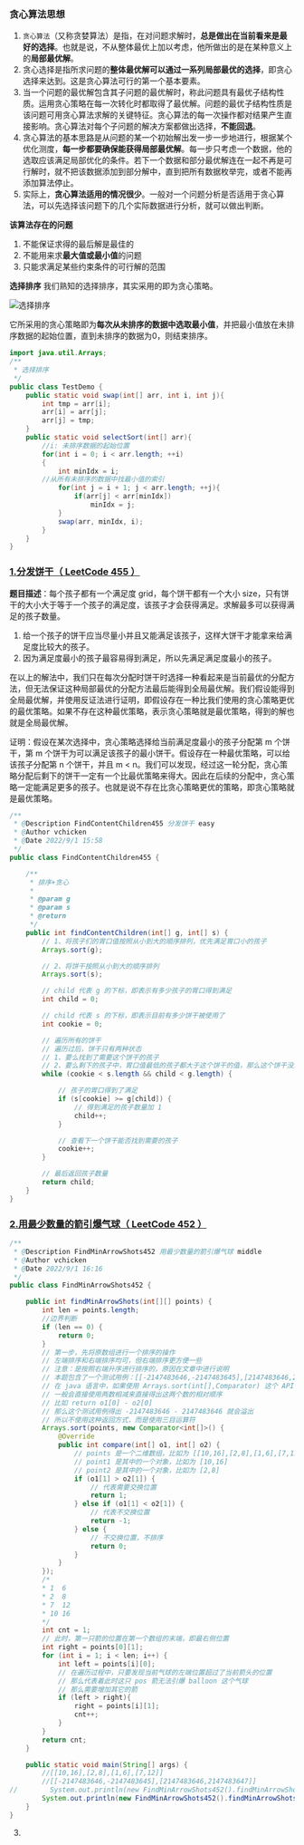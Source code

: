 ### 贪心算法思想

1.  `贪心算法`（又称贪婪算法）是指，在对问题求解时，**总是做出在当前看来是最好的选择**。也就是说，不从整体最优上加以考虑，他所做出的是在某种意义上的**局部最优解**。
2. 贪心选择是指所求问题的**整体最优解可以通过一系列局部最优的选择**，即贪心选择来达到。这是贪心算法可行的第一个基本要素。
3. 当一个问题的最优解包含其子问题的最优解时，称此问题具有最优子结构性质。运用贪心策略在每一次转化时都取得了最优解。问题的最优子结构性质是该问题可用贪心算法求解的关键特征。贪心算法的每一次操作都对结果产生直接影响。贪心算法对每个子问题的解决方案都做出选择，**不能回退**。
4. 贪心算法的基本思路是从问题的某一个初始解出发一步一步地进行，根据某个优化测度，**每一步都要确保能获得局部最优解**。每一步只考虑一个数据，他的选取应该满足局部优化的条件。若下一个数据和部分最优解连在一起不再是可行解时，就不把该数据添加到部分解中，直到把所有数据枚举完，或者不能再添加算法停止。
5. 实际上，**贪心算法适用的情况很少**。一般对一个问题分析是否适用于贪心算法，可以先选择该问题下的几个实际数据进行分析，就可以做出判断。

**该算法存在的问题**

1. 不能保证求得的最后解是最佳的
2. 不能用来求**最大值或最小值**的问题
3. 只能求满足某些约束条件的可行解的范围

**选择排序**
我们熟知的选择排序，其实采用的即为贪心策略。

![选择排序](https://img-blog.csdnimg.cn/5e74594ddcd64509b9ca01145b83b775.gif#pic_center)

它所采用的贪心策略即为**每次从未排序的数据中选取最小值**，并把最小值放在未排序数据的起始位置，直到未排序的数据为0，则结束排序。

```java
import java.util.Arrays;
/**
 * 选择排序
 */
public class TestDemo {
    public static void swap(int[] arr, int i, int j){
        int tmp = arr[i];
        arr[i] = arr[j];
        arr[j] = tmp;
    }
    public static void selectSort(int[] arr){
        //i: 未排序数据的起始位置
        for(int i = 0; i < arr.length; ++i)
        {
            int minIdx = i;
        //从所有未排序的数据中找最小值的索引
            for(int j = i + 1; j < arr.length; ++j){
                if(arr[j] < arr[minIdx])
                    minIdx = j;
            }
            swap(arr, minIdx, i);
        }
    }
}

```

### [1.分发饼干（ LeetCode 455 ）](https://leetcode.cn/problems/assign-cookies/)

**题目描述**：每个孩子都有一个满足度 grid，每个饼干都有一个大小 size，只有饼干的大小大于等于一个孩子的满足度，该孩子才会获得满足。求解最多可以获得满足的孩子数量。

1.  给一个孩子的饼干应当尽量小并且又能满足该孩子，这样大饼干才能拿来给满足度比较大的孩子。
2.  因为满足度最小的孩子最容易得到满足，所以先满足满足度最小的孩子。

在以上的解法中，我们只在每次分配时饼干时选择一种看起来是当前最优的分配方法，但无法保证这种局部最优的分配方法最后能得到全局最优解。我们假设能得到全局最优解，并使用反证法进行证明，即假设存在一种比我们使用的贪心策略更优的最优策略。如果不存在这种最优策略，表示贪心策略就是最优策略，得到的解也就是全局最优解。

证明：假设在某次选择中，贪心策略选择给当前满足度最小的孩子分配第 m 个饼干，第 m 个饼干为可以满足该孩子的最小饼干。假设存在一种最优策略，可以给该孩子分配第 n 个饼干，并且 m < n。我们可以发现，经过这一轮分配，贪心策略分配后剩下的饼干一定有一个比最优策略来得大。因此在后续的分配中，贪心策略一定能满足更多的孩子。也就是说不存在比贪心策略更优的策略，即贪心策略就是最优策略。

```java
/**
 * @Description FindContentChildren455 分发饼干 easy
 * @Author vchicken
 * @Date 2022/9/1 15:58
 */
public class FindContentChildren455 {

    /**
     * 排序+贪心
     *
     * @param g
     * @param s
     * @return
     */
    public int findContentChildren(int[] g, int[] s) {
        // 1、将孩子们的胃口值按照从小到大的顺序排列，优先满足胃口小的孩子
        Arrays.sort(g);

        // 2、将饼干按照从小到大的顺序排列
        Arrays.sort(s);

        // child 代表 g 的下标，即表示有多少孩子的胃口得到满足
        int child = 0;

        // child 代表 s 的下标，即表示目前有多少饼干被使用了
        int cookie = 0;

        // 遍历所有的饼干
        // 遍历过后，饼干只有两种状态
        // 1、要么找到了需要这个饼干的孩子
        // 2、要么剩下的孩子中，胃口值最低的孩子都大于这个饼干的值，那么这个饼干没人要
        while (cookie < s.length && child < g.length) {

            // 孩子的胃口得到了满足
            if (s[cookie] >= g[child]) {
                // 得到满足的孩子数量加 1
                child++;
            }

            // 查看下一个饼干能否找到需要的孩子
            cookie++;
        }

        // 最后返回孩子数量
        return child;
    }
}
```

### [2.用最少数量的箭引爆气球（ LeetCode 452 ）](https://leetcode.cn/problems/minimum-number-of-arrows-to-burst-balloons/)

```java
/**
 * @Description FindMinArrowShots452 用最少数量的箭引爆气球 middle
 * @Author vchicken
 * @Date 2022/9/1 16:16
 */
public class FindMinArrowShots452 {

    public int findMinArrowShots(int[][] points) {
        int len = points.length;
        //边界判断
        if (len == 0) {
            return 0;
        }
        // 第一步，先将原数组进行一个排序的操作
        // 左端排序和右端排序均可，但右端排序更方便一些
        // 注意：是按照右端升序进行排序的，原因在文章中进行说明
        // 本题包含了一个测试用例：[[-2147483646,-2147483645],[2147483646,2147483647]]
        // 在 java 语言中，如果使用 Arrays.sort(int[],Comparator) 这个 API ，由于重写 Comparator 中的 compare 方法需要返回一个 int 类型的值
        // 一般会直接使用两数相减来直接得出这两个数的相对顺序
        // 比如 return o1[0] - o2[0]
        // 那么这个测试用例得出 -2147483646 - 2147483646 就会溢出
        // 所以不使用这种返回方式，而是使用三目运算符
        Arrays.sort(points, new Comparator<int[]>() {
            @Override
            public int compare(int[] o1, int[] o2) {
                // points 是一个二维数组，比如为 [[10,16],[2,8],[1,6],[7,12]]
                // point1 是其中的一个对象，比如为 [10,16]
                // point2 是其中的一个对象，比如为 [2,8]
                if (o1[1] > o2[1]) {
                    // 代表需要交换位置
                    return 1;
                } else if (o1[1] < o2[1]) {
                    // 代表不交换位置
                    return -1;
                } else {
                    // 不交换位置，不排序
                    return 0;
                }
            }
        });
        /*
        * 1  6
        * 2  8
        * 7  12
        * 10 16
        */
        int cnt = 1;
        // 此时，第一只箭的位置在第一个数组的末端，即最右侧位置
        int right = points[0][1];
        for (int i = 1; i < len; i++) {
            int left = points[i][0];
            // 在遍历过程中，只要发现当前气球的左端位置超过了当前箭头的位置
            // 那么代表着此时这只 pos 箭无法引爆 balloon 这个气球
            // 那么需要增加其它的箭
            if (left > right){
                right = points[i][1];
                cnt++;
            }
        }
        return cnt;
    }

    public static void main(String[] args) {
        //[[10,16],[2,8],[1,6],[7,12]]
        //[[-2147483646,-2147483645],[2147483646,2147483647]]
//        System.out.println(new FindMinArrowShots452().findMinArrowShots(new int[][]{{10, 16}, {2, 8}, {1, 6}, {7, 12}}));
        System.out.println(new FindMinArrowShots452().findMinArrowShots(new int[][]{{-2147483646,-2147483645}, {2147483646,2147483647}}));
    }
}
```

3.